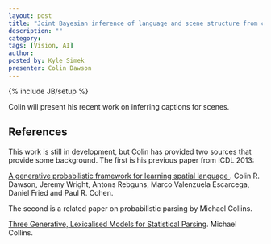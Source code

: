 ```yaml
---
layout: post
title: "Joint Bayesian inference of language and scene structure from captioned images"
description: ""
category: 
tags: [Vision, AI]
author: 
posted_by: Kyle Simek
presenter: Colin Dawson
---
```

{% include JB/setup %}

Colin will present his recent work on inferring captions for scenes.

References
-------------

This work is still in development, but Colin has provided two sources that provide some background.  The first is his previous paper from ICDL 2013:
    
[A generative probabilistic framework for learning
spatial language ]({{site.baseurl}}/docs/ICDL2013.pdf). Colin R. Dawson, Jeremy Wright, Antons Rebguns, Marco Valenzuela Escarcega, Daniel Fried and Paul R. Cohen.

The second is a related paper on probabilistic parsing by Michael Collins.
    
[Three Generative, Lexicalised Models for Statistical Parsing]({{site.baseurl}}/docs/Three_Generative_Lexicalized_Models_for_Statistical_Parsing.ps). Michael Collins.
